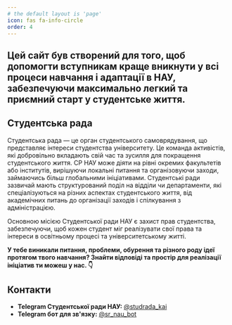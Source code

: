 ```yaml
---
# the default layout is 'page'
icon: fas fa-info-circle
order: 4
---
```


>
## Цей сайт був створений для того, щоб допомогти вступникам краще вникнути у всі процеси навчання і адаптації в НАУ, забезпечуючи максимально легкий та приємний старт у студентське життя.

## Студентська рада

Студентська рада — це орган студентського самоврядування, що представляє інтереси студентства університету. Це команда активістів, які добровільно вкладають свій час та зусилля для покращення студентського життя. СР НАУ може діяти на рівні окремих факультетів або інститутів, вирішуючи локальні питання та організовуючи заходи, займаючись більш глобальними ініціативами. Студентські ради зазвичай мають структурований поділ на відділи чи департаменти, які спеціалізуються на різних аспектах студентського життя, від академічних питань до організації заходів і спілкування з адміністрацією.

Основною місією Студентської ради НАУ є захист прав студентства, забезпечуючи, щоб кожен студент міг реалізувати свої права та інтереси в освітньому процесі та університетському житті.

**У тебе виникали питання, проблеми, обурення та різного роду ідеї протягом твого навчання? Знайти відповіді та простір для реалізації ініціатив ти можеш у нас. 👇**

## Контакти
- **Telegram Студентської ради НАУ:** [@studrada_kai](https://t.me/studrada_kai)
- **Telegram бот для зв'язку:** [@sr_nau_bot](https://t.me/sr_nau_bot)
